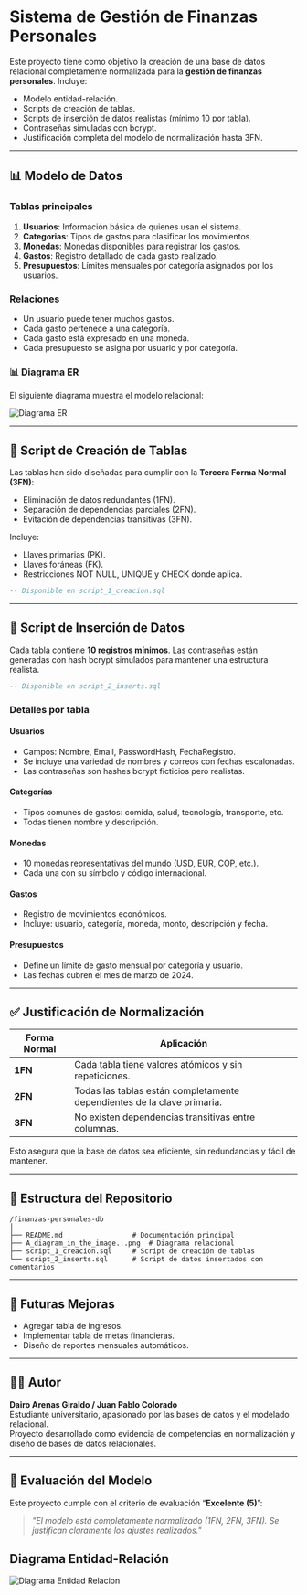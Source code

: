 # Sistema de Gestión de Finanzas Personales

Este proyecto tiene como objetivo la creación de una base de datos relacional completamente normalizada para la **gestión de finanzas personales**. Incluye:

- Modelo entidad-relación.
- Scripts de creación de tablas.
- Scripts de inserción de datos realistas (mínimo 10 por tabla).
- Contraseñas simuladas con bcrypt.
- Justificación completa del modelo de normalización hasta 3FN.

---

## 📊 Modelo de Datos

### Tablas principales

1. **Usuarios**: Información básica de quienes usan el sistema.
2. **Categorias**: Tipos de gastos para clasificar los movimientos.
3. **Monedas**: Monedas disponibles para registrar los gastos.
4. **Gastos**: Registro detallado de cada gasto realizado.
5. **Presupuestos**: Límites mensuales por categoría asignados por los usuarios.

### Relaciones

- Un usuario puede tener muchos gastos.
- Cada gasto pertenece a una categoría.
- Cada gasto está expresado en una moneda.
- Cada presupuesto se asigna por usuario y por categoría.

### 📊 Diagrama ER

El siguiente diagrama muestra el modelo relacional:

![Diagrama ER](A_diagram_in_the_image_depicts_a_database_schema_f.png)

---

## 📝 Script de Creación de Tablas

Las tablas han sido diseñadas para cumplir con la **Tercera Forma Normal (3FN)**:

- Eliminación de datos redundantes (1FN).
- Separación de dependencias parciales (2FN).
- Evitación de dependencias transitivas (3FN).

Incluye:

- Llaves primarias (PK).
- Llaves foráneas (FK).
- Restricciones NOT NULL, UNIQUE y CHECK donde aplica.

```sql
-- Disponible en script_1_creacion.sql
```

---

## 📄 Script de Inserción de Datos

Cada tabla contiene **10 registros mínimos**. Las contraseñas están generadas con hash bcrypt simulados para mantener una estructura realista.

```sql
-- Disponible en script_2_inserts.sql
```

### Detalles por tabla

#### Usuarios
- Campos: Nombre, Email, PasswordHash, FechaRegistro.
- Se incluye una variedad de nombres y correos con fechas escalonadas.
- Las contraseñas son hashes bcrypt ficticios pero realistas.

#### Categorías
- Tipos comunes de gastos: comida, salud, tecnología, transporte, etc.
- Todas tienen nombre y descripción.

#### Monedas
- 10 monedas representativas del mundo (USD, EUR, COP, etc.).
- Cada una con su símbolo y código internacional.

#### Gastos
- Registro de movimientos económicos.
- Incluye: usuario, categoría, moneda, monto, descripción y fecha.

#### Presupuestos
- Define un límite de gasto mensual por categoría y usuario.
- Las fechas cubren el mes de marzo de 2024.

---

## ✅ Justificación de Normalización

| Forma Normal | Aplicación |
|--------------|-------------|
| **1FN** | Cada tabla tiene valores atómicos y sin repeticiones. |
| **2FN** | Todas las tablas están completamente dependientes de la clave primaria. |
| **3FN** | No existen dependencias transitivas entre columnas. |

Esto asegura que la base de datos sea eficiente, sin redundancias y fácil de mantener.

---

## 📁 Estructura del Repositorio

```
/finanzas-personales-db
│
├── README.md                 # Documentación principal
├── A_diagram_in_the_image...png  # Diagrama relacional
├── script_1_creacion.sql     # Script de creación de tablas
└── script_2_inserts.sql      # Script de datos insertados con comentarios
```

---

## 🚀 Futuras Mejoras

- Agregar tabla de ingresos.
- Implementar tabla de metas financieras.
- Diseño de reportes mensuales automáticos.

---

## 👨‍💼 Autor

**Dairo Arenas Giraldo / Juan Pablo Colorado**  
Estudiante universitario, apasionado por las bases de datos y el modelado relacional.  
Proyecto desarrollado como evidencia de competencias en normalización y diseño de bases de datos relacionales.

---

## 🌟 Evaluación del Modelo

Este proyecto cumple con el criterio de evaluación “**Excelente (5)**”:

> *"El modelo está completamente normalizado (1FN, 2FN, 3FN). Se justifican claramente los ajustes realizados."*

## Diagrama Entidad-Relación
![Diagrama Entidad Relacion](https://github.com/user-attachments/assets/b022823e-dc76-4c8a-b787-4e5336e2f77a)


